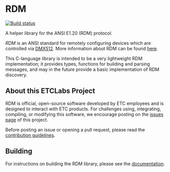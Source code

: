 # RDM

[![Build status](https://ci.appveyor.com/api/projects/status/5m3td4brd59l8flv?svg=true)](https://ci.appveyor.com/project/ETCLabs/rdm)

A helper library for the ANSI E1.20 (RDM) protocol.

*RDM* is an ANSI standard for remotely configuring devices which are controlled
via [DMX512](https://en.wikipedia.org/wiki/DMX512). More information about RDM
can be found [here](http://www.rdmprotocol.org).

This C-language library is intended to be a very lightweight RDM implementation;
it provides types, functions for building and parsing messages, and may in the
future provide a basic implementation of RDM discovery.

## About this ETCLabs Project

RDM is official, open-source software developed by ETC employees and is designed
to interact with ETC products. For challenges using, integrating, compiling, or
modifying this software, we encourage posting on the
[issues page](https://github.com/ETCLabs/RDM/issues) of this project.

Before posting an issue or opening a pull request, please read the
[contribution guidelines](./CONTRIBUTING.md).

## Building

For instructions on building the RDM library, please see the
[documentation](https://etclabs.github.io/RDM).